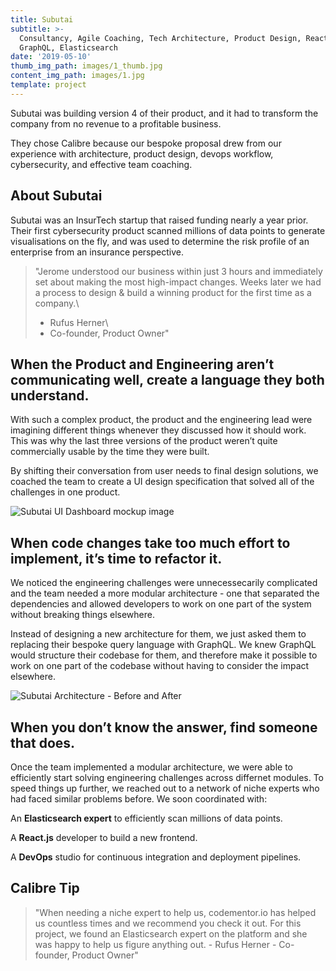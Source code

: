 ```yaml
---
title: Subutai
subtitle: >-
  Consultancy, Agile Coaching, Tech Architecture, Product Design, React,
  GraphQL, Elasticsearch
date: '2019-05-10'
thumb_img_path: images/1_thumb.jpg
content_img_path: images/1.jpg
template: project
---
```

Subutai was building version 4 of their product, and it had to transform the company from no revenue to a profitable business.

They chose Calibre because our bespoke proposal drew from our experience with architecture, product design, devops workflow, cybersecurity, and effective team coaching.

## About Subutai

Subutai was an InsurTech startup that raised funding nearly a year prior. Their first cybersecurity product scanned millions of data points to generate visualisations on the fly, and was used to determine the risk profile of an enterprise from an insurance perspective.

> "Jerome understood our business within just 3 hours and immediately set about making the most high-impact changes. Weeks later we had a process to design & build a winning product for the first time as a company.\
>
> * Rufus Herner\
> * Co-founder, Product Owner"

## When the Product and Engineering aren’t communicating well, create a language they both understand.

With such a complex product, the product and the engineering lead were imagining different things whenever they discussed how it should work. This was why the last three versions of the product weren’t quite commercially usable by the time they were built.

By shifting their conversation from user needs to final design solutions, we coached the team to create a UI design specification that solved all of the challenges in one product.

![Subutai UI Dashboard mockup image](/images/subutaiui.png)

## When code changes take too much effort to implement, it’s time to refactor it.

We noticed the engineering challenges were unnecessecarily complicated and the team needed a more modular architecture - one that separated the dependencies and allowed developers to work on one part of the system without breaking things elsewhere.

Instead of designing a new architecture for them, we just asked them to replacing their bespoke query language with GraphQL. We knew GraphQL would structure their codebase for them, and therefore make it possible to work on one part of the codebase without having to consider the impact elsewhere.

![Subutai Architecture - Before and After](/images/subutaiarchitecture.png)

## When you don’t know the answer, find someone that does.

Once the team implemented a modular architecture, we were able to efficiently start solving engineering challenges across differnet modules. To speed things up further, we reached out to a network of niche experts who had faced similar problems before. We soon coordinated with:

An **Elasticsearch expert** to efficiently scan millions of data points.

A **React.js** developer to build a new frontend.

A **DevOps** studio for continuous integration and deployment pipelines.

## Calibre Tip

> "When needing a niche expert to help us, codementor.io has helped us countless times and we recommend you check it out. For this project, we found an Elasticsearch expert on the platform and she was happy to help us figure anything out. - Rufus Herner - Co-founder, Product Owner"
